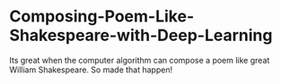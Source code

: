 # Composing-Poem-Like-Shakespeare-with-Deep-Learning
Its great when the computer algorithm can compose a poem like great William Shakespeare. So made that happen!
